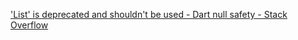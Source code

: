  ['List' is deprecated and shouldn't be used - Dart null safety - Stack Overflow](https://stackoverflow.com/questions/63451506/list-is-deprecated-and-shouldnt-be-used-dart-null-safety) 